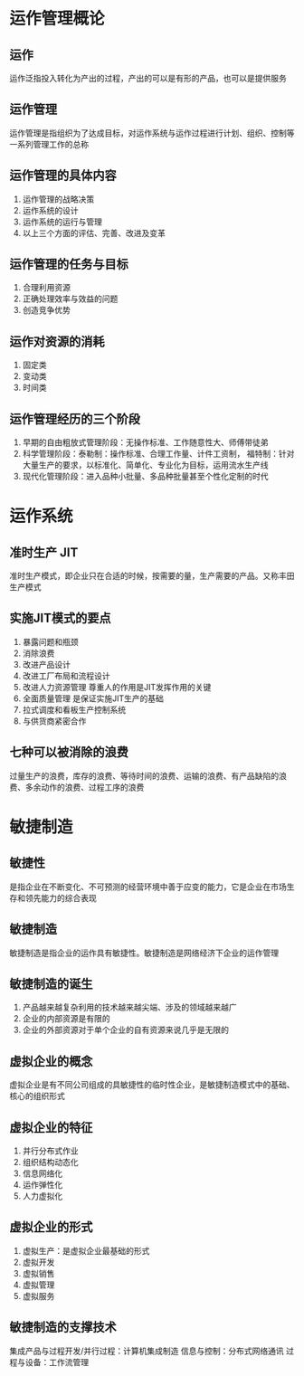 # 运作管理概论
## 运作
运作泛指投入转化为产出的过程，产出的可以是有形的产品，也可以是提供服务
## 运作管理
运作管理是指组织为了达成目标，对运作系统与运作过程进行计划、组织、控制等一系列管理工作的总称
## 运作管理的具体内容
1. 运作管理的战略决策
2. 运作系统的设计
3. 运作系统的运行与管理
4. 以上三个方面的评估、完善、改进及变革
## 运作管理的任务与目标
1. 合理利用资源
2. 正确处理效率与效益的问题
3. 创造竞争优势
## 运作对资源的消耗
1. 固定类
2. 变动类
3. 时间类
## 运作管理经历的三个阶段
1. 早期的自由粗放式管理阶段：无操作标准、工作随意性大、师傅带徒弟
2. 科学管理阶段：泰勒制：操作标准、合理工作量、计件工资制， 福特制：针对大量生产的要求，以标准化、简单化、专业化为目标，运用流水生产线
3. 现代化管理阶段：进入品种小批量、多品种批量甚至个性化定制的时代

# 运作系统
## 准时生产 JIT
准时生产模式，即企业只在合适的时候，按需要的量，生产需要的产品。又称丰田生产模式
## 实施JIT模式的要点
1. 暴露问题和瓶颈
2. 消除浪费
3. 改进产品设计
4. 改进工厂布局和流程设计
5. 改进人力资源管理 尊重人的作用是JIT发挥作用的关键
6. 全面质量管理 是保证实施JIT生产的基础
7. 拉式调度和看板生产控制系统
8. 与供货商紧密合作
## 七种可以被消除的浪费
过量生产的浪费，库存的浪费、等待时间的浪费、运输的浪费、有产品缺陷的浪费、多余动作的浪费、过程工序的浪费

# 敏捷制造
## 敏捷性
是指企业在不断变化、不可预测的经营环境中善于应变的能力，它是企业在市场生存和领先能力的综合表现
## 敏捷制造
敏捷制造是指企业的运作具有敏捷性。敏捷制造是网络经济下企业的运作管理
## 敏捷制造的诞生
1. 产品越来越复杂利用的技术越来越尖端、涉及的领域越来越广
2. 企业的内部资源是有限的
3. 企业的外部资源对于单个企业的自有资源来说几乎是无限的
## 虚拟企业的概念
虚拟企业是有不同公司组成的具敏捷性的临时性企业，是敏捷制造模式中的基础、核心的组织形式
## 虚拟企业的特征
1. 并行分布式作业
2. 组织结构动态化
3. 信息网络化
4. 运作弹性化
5. 人力虚拟化
## 虚拟企业的形式
1. 虚拟生产：是虚拟企业最基础的形式
2. 虚拟开发
3. 虚拟销售
4. 虚拟管理
5. 虚拟服务
## 敏捷制造的支撑技术
集成产品与过程开发/并行过程：计算机集成制造
信息与控制：分布式网络通讯
过程与设备：工作流管理